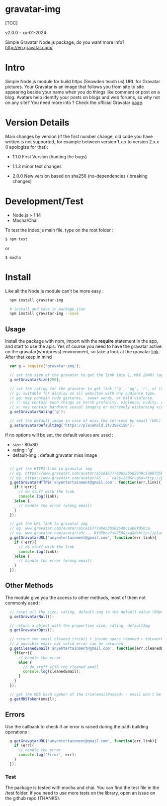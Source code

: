 gravatar-img
============
[TOC]

v2.0.0 - xx-01-2024

Simple Gravatar Node.js package, do you want more info? http://en.gravatar.com/

# Intro
Simple Node.js module for build https (Snowden teach us) URL for Gravatar pictures. Your Gravatar is an image that follows you from site to site appearing beside your name when you do things like comment or post on a blog. Avatars help identify your posts on blogs and web forums, so why not on any site? You need more info ? Check the official Gravatar [page][1].

# Version Details
Main changes by version (if the first number change, old code you have written is not supported, for
example between version 1.x.x to version 2.x.x (I apologize for that):

+ 1.1.0 First Version (hunting the bugs)
+ 1.1.3 minor text changes

+ 2.0.0 New version based on sha256 (no-dependencies / breaking changes)

# Development/Test

+ Node.js > 1.14
+ Mocha/Chai

To test the index.js main file, type on the root folder :

    $ npm test

or

    $ mocha

# Install
Like all the Node.js module can't be more easy :

```bash
  npm install gravatar-img

  # install and save in package.json
  npm install gravatar-img --save
```

## Usage
Install the package with npm, import with the **require** statement in the app, and start to use the apis. Yes of course you need to have the gravatar active on the gravatar(wordpress) environment, so take a look at the gravatar [link][2]. After that keep in mind

```javascript
  var g = require('gravatar-img');

  // set the size of the gravatar to get the link (min 1, MAX 2048) (optional)
  g.setGravatarSize(250);

  // set the rating for the gravatar to get link ('g', 'pg', 'r', x) (optional)
  // g: suitable for display on all websites with any audience type.
  // pg: may contain rude gestures,  swear words, or mild violence.
  // r: may contain such things as harsh profanity, violence, nudity, drug use.
  // x: may contain hardcore sexual imagery or extremely disturbing violence.
  g.setGravatarRating('g');

  // set the default image in case of miss the retrieve by email (URL) (optional)
  g.setGravatarDefaultImg('https://placehold.it/350x150');
```
If no options will be set, the default values are used :

+ size : 80x80
+ rating : 'g'
+ default-img : default gravatar miss image

```javascript

  // get the HTTPS link to gravatar img
  // eg. https://www.gravatar.com/avatar/a5ce16777a0e53b502649c1a08fd5bca
  // eg. https://www.gravatar.com/avatar/a5 ... ca?s=250&r=g&d=http://placehold.it/250x250
  g.getGravatarHTTPS('anyentertainment@gmail.com', function(err,link){
    if (!err){
      // do stuff with the link
      console.log(link);
    }else {
      // handle the error (wrong email)
    }
  });

  // get the URL link to gravatar img
  // eg. www.gravatar.com/avatar/a5ce16777a0e53b502649c1a08fd5bca
  // eg. www.gravatar.com/avatar/a5c... 8fd5bca?s=250&r=g&d=http://placehold.it/250x250
  g.getGravatarURL('anyentertainment@gmail.com', function(err,link){
    if (!err){
      // do stuff with the link
      console.log(link);
    }else {
      // handle the error (wrong email)
    }
  });
```

## Other Methods
The module give you the access to other methods, most of them not commonly used :

```javascript
  // reset all the size, rating, default-img to the default value (80px, 'g', gravatar-img)
  g.setGravatarNull();

  // return a object with the properties size, rating, defaultImg
  g.getGravatarOpts();

  // return the email cleaned (trim() + inside space removed + toLowerCase + email REGEX check)
  // a possible email not valid error can be returned
  g.getCleanedEmail('anyentertainment@gmail.com', function(err,cleanedEmail){
    if(err){
      // handle the error
      else {
        // do stuff with the cleaned email
        console.log(cleanedEmail);
      }
    }
  });

  // get the MD5 hash cypher of the trim(emailPassed) - email won't be validate
  g.getMD5Token(email);

```


## Errors
Use the callback to check if an error is raised during the path building operations  :

```javascript
  g.getGravatarURL('anyentertainment@gmail.com', function(err,link){
    if (err){
      // handle the error
      console.log('Error', err);
    }
  });
```

### Test
The package is tested with mocha and chai. You can find the test file in the /test folder. If you need to use more tests on the
library, open an issue on the github repo (THANKS).



[1]:https://it.gravatar.com/site/implement/images/
[2]:http://en.gravatar.com/
